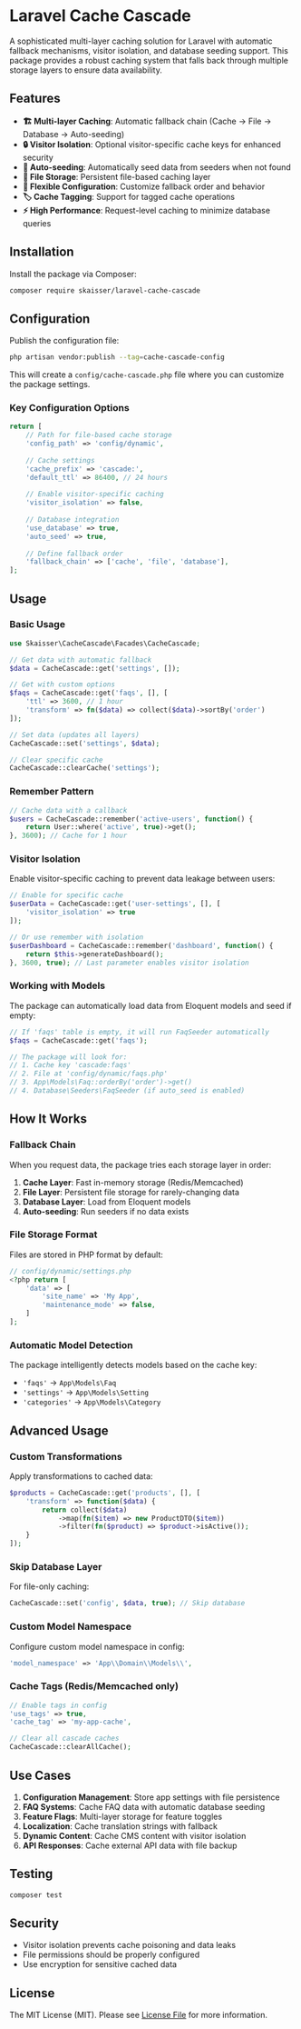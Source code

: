 # Laravel Cache Cascade

A sophisticated multi-layer caching solution for Laravel with automatic fallback mechanisms, visitor isolation, and database seeding support. This package provides a robust caching system that falls back through multiple storage layers to ensure data availability.

## Features

- **🏗️ Multi-layer Caching**: Automatic fallback chain (Cache → File → Database → Auto-seeding)
- **🔒 Visitor Isolation**: Optional visitor-specific cache keys for enhanced security
- **🌱 Auto-seeding**: Automatically seed data from seeders when not found
- **📁 File Storage**: Persistent file-based caching layer
- **🔄 Flexible Configuration**: Customize fallback order and behavior
- **🏷️ Cache Tagging**: Support for tagged cache operations
- **⚡ High Performance**: Request-level caching to minimize database queries

## Installation

Install the package via Composer:

```bash
composer require skaisser/laravel-cache-cascade
```

## Configuration

Publish the configuration file:

```bash
php artisan vendor:publish --tag=cache-cascade-config
```

This will create a `config/cache-cascade.php` file where you can customize the package settings.

### Key Configuration Options

```php
return [
    // Path for file-based cache storage
    'config_path' => 'config/dynamic',
    
    // Cache settings
    'cache_prefix' => 'cascade:',
    'default_ttl' => 86400, // 24 hours
    
    // Enable visitor-specific caching
    'visitor_isolation' => false,
    
    // Database integration
    'use_database' => true,
    'auto_seed' => true,
    
    // Define fallback order
    'fallback_chain' => ['cache', 'file', 'database'],
];
```

## Usage

### Basic Usage

```php
use Skaisser\CacheCascade\Facades\CacheCascade;

// Get data with automatic fallback
$data = CacheCascade::get('settings', []);

// Get with custom options
$faqs = CacheCascade::get('faqs', [], [
    'ttl' => 3600, // 1 hour
    'transform' => fn($data) => collect($data)->sortBy('order')
]);

// Set data (updates all layers)
CacheCascade::set('settings', $data);

// Clear specific cache
CacheCascade::clearCache('settings');
```

### Remember Pattern

```php
// Cache data with a callback
$users = CacheCascade::remember('active-users', function() {
    return User::where('active', true)->get();
}, 3600); // Cache for 1 hour
```

### Visitor Isolation

Enable visitor-specific caching to prevent data leakage between users:

```php
// Enable for specific cache
$userData = CacheCascade::get('user-settings', [], [
    'visitor_isolation' => true
]);

// Or use remember with isolation
$userDashboard = CacheCascade::remember('dashboard', function() {
    return $this->generateDashboard();
}, 3600, true); // Last parameter enables visitor isolation
```

### Working with Models

The package can automatically load data from Eloquent models and seed if empty:

```php
// If 'faqs' table is empty, it will run FaqSeeder automatically
$faqs = CacheCascade::get('faqs');

// The package will look for:
// 1. Cache key 'cascade:faqs'
// 2. File at 'config/dynamic/faqs.php'
// 3. App\Models\Faq::orderBy('order')->get()
// 4. Database\Seeders\FaqSeeder (if auto_seed is enabled)
```

## How It Works

### Fallback Chain

When you request data, the package tries each storage layer in order:

1. **Cache Layer**: Fast in-memory storage (Redis/Memcached)
2. **File Layer**: Persistent file storage for rarely-changing data
3. **Database Layer**: Load from Eloquent models
4. **Auto-seeding**: Run seeders if no data exists

### File Storage Format

Files are stored in PHP format by default:

```php
// config/dynamic/settings.php
<?php return [
    'data' => [
        'site_name' => 'My App',
        'maintenance_mode' => false,
    ]
];
```

### Automatic Model Detection

The package intelligently detects models based on the cache key:

- `'faqs'` → `App\Models\Faq`
- `'settings'` → `App\Models\Setting`
- `'categories'` → `App\Models\Category`

## Advanced Usage

### Custom Transformations

Apply transformations to cached data:

```php
$products = CacheCascade::get('products', [], [
    'transform' => function($data) {
        return collect($data)
            ->map(fn($item) => new ProductDTO($item))
            ->filter(fn($product) => $product->isActive());
    }
]);
```

### Skip Database Layer

For file-only caching:

```php
CacheCascade::set('config', $data, true); // Skip database
```

### Custom Model Namespace

Configure custom model namespace in config:

```php
'model_namespace' => 'App\\Domain\\Models\\',
```

### Cache Tags (Redis/Memcached only)

```php
// Enable tags in config
'use_tags' => true,
'cache_tag' => 'my-app-cache',

// Clear all cascade caches
CacheCascade::clearAllCache();
```

## Use Cases

1. **Configuration Management**: Store app settings with file persistence
2. **FAQ Systems**: Cache FAQ data with automatic database seeding
3. **Feature Flags**: Multi-layer storage for feature toggles
4. **Localization**: Cache translation strings with fallback
5. **Dynamic Content**: Cache CMS content with visitor isolation
6. **API Responses**: Cache external API data with file backup

## Testing

```bash
composer test
```

## Security

- Visitor isolation prevents cache poisoning and data leaks
- File permissions should be properly configured
- Use encryption for sensitive cached data

## License

The MIT License (MIT). Please see [License File](LICENSE.md) for more information.